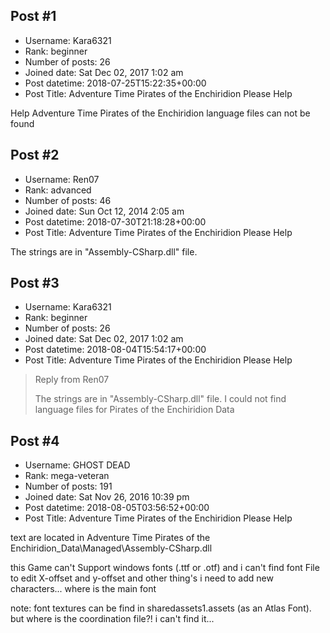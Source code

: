 ## Post #1
- Username: Kara6321
- Rank: beginner
- Number of posts: 26
- Joined date: Sat Dec 02, 2017 1:02 am
- Post datetime: 2018-07-25T15:22:35+00:00
- Post Title: Adventure Time Pirates of the Enchiridion Please Help

Help Adventure Time Pirates of the Enchiridion language files can not be found
## Post #2
- Username: Ren07
- Rank: advanced
- Number of posts: 46
- Joined date: Sun Oct 12, 2014 2:05 am
- Post datetime: 2018-07-30T21:18:28+00:00
- Post Title: Adventure Time Pirates of the Enchiridion Please Help

The strings are in "Assembly-CSharp.dll" file.
## Post #3
- Username: Kara6321
- Rank: beginner
- Number of posts: 26
- Joined date: Sat Dec 02, 2017 1:02 am
- Post datetime: 2018-08-04T15:54:17+00:00
- Post Title: Adventure Time Pirates of the Enchiridion Please Help

> Reply from Ren07
>
> The strings are in "Assembly-CSharp.dll" file.
I could not find language files for Pirates of the Enchiridion Data
## Post #4
- Username: GHOST DEAD
- Rank: mega-veteran
- Number of posts: 191
- Joined date: Sat Nov 26, 2016 10:39 pm
- Post datetime: 2018-08-05T03:56:52+00:00
- Post Title: Adventure Time Pirates of the Enchiridion Please Help

text are located in Adventure Time Pirates of the Enchiridion_Data\Managed\Assembly-CSharp.dll

this Game can't Support windows fonts (.ttf or .otf)
and i can't find font File to edit X-offset and y-offset and other thing's
i need to add new characters... where is the main font

note:  font textures can be find in sharedassets1.assets (as an Atlas Font). but where is the coordination file?! i can't find it...
